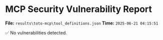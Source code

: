 # MCP Security Vulnerability Report
**File:** `results\toto-mcp\tool_definitions.json`
**Time:** `2025-06-21 04:15:51`

✅ No vulnerabilities detected.